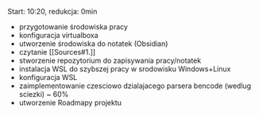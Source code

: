 Start: 10:20, redukcja: 0min
- przygotowanie środowiska pracy
- konfiguracja virtualboxa 
- utworzenie środowiska do notatek (Obsidian)
- czytanie [[Sources#1.]]
- stworzenie repozytorium do zapisywania pracy/notatek
- instalacja WSL do szybszej pracy w srodowisku Windows+Linux
- konfiguracja WSL
- zaimplementowanie czesciowo dzialajacego parsera bencode (wedlug sciezki) ~ 60%
- utworzenie Roadmapy projektu